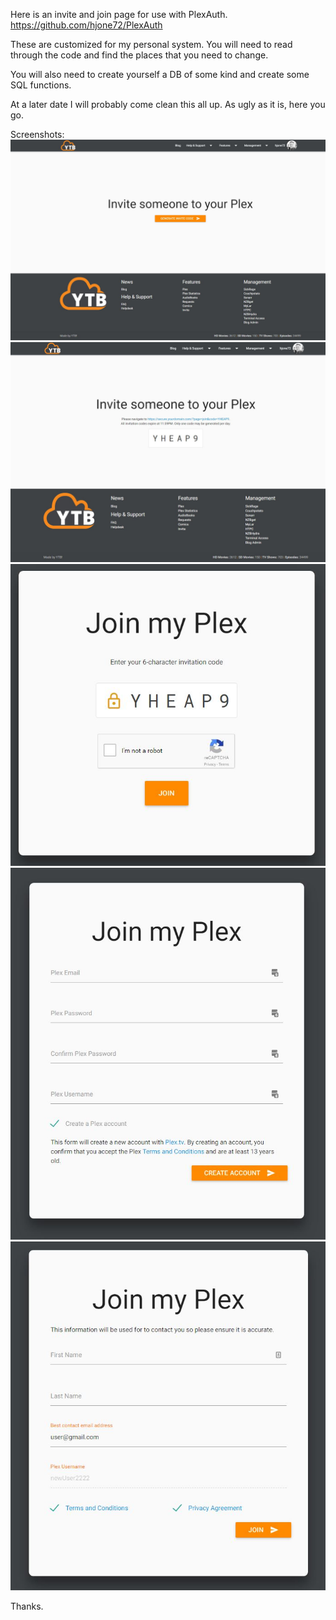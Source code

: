 Here is an invite and join page for use with PlexAuth. https://github.com/hjone72/PlexAuth

These are customized for my personal system. You will need to read through the code and find the places that you need to change.

You will also need to create yourself a DB of some kind and create some SQL functions.

At a later date I will probably come clean this all up. As ugly as it is, here you go.

Screenshots:
![alt tag](https://raw.githubusercontent.com/hjone72/PlexAuth_Pages/master/screenshots/gen_code.JPG)
![alt tag](https://raw.githubusercontent.com/hjone72/PlexAuth_Pages/master/screenshots/code.JPG)
![alt tag](https://raw.githubusercontent.com/hjone72/PlexAuth_Pages/master/screenshots/join1.JPG)
![alt tag](https://raw.githubusercontent.com/hjone72/PlexAuth_Pages/master/screenshots/join2.JPG)
![alt tag](https://raw.githubusercontent.com/hjone72/PlexAuth_Pages/master/screenshots/join3.JPG)

Thanks.